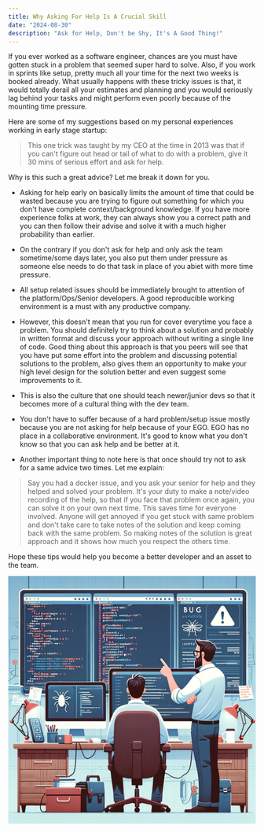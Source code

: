 ```yaml
---
title: Why Asking For Help Is A Crucial Skill
date: "2024-08-30"
description: "Ask for Help, Don't be Shy, It's A Good Thing!"
---
```


If you ever worked as a software engineer, chances are you must have gotten stuck in a problem that
seemed super hard to solve. Also, if you work in sprints like setup, pretty much all your time for the
next two weeks is booked already. What usually happens with these tricky issues is that, it would totally
derail all your estimates and planning and you would seriously lag behind your tasks and might perform even poorly
because of the mounting time pressure.

Here are some of my suggestions based on my personal experiences working in early stage startup:

> This one trick was taught by my CEO at the time in 2013 was that if you can't figure out head or tail
> of what to do with a problem, give it 30 mins of serious effort and ask for help.


Why is this such a great advice? Let me break it down for you.

- Asking for help early on basically limits the amount of time that could be wasted because you are trying to figure out something for which you don't have complete context/background knowledge. If you have more experience folks at work, they can always show you a correct path and you can then follow their advise and solve it with a much higher probability than earlier.

- On the contrary if you don't ask for help and only ask the team sometime/some days later, you also put them under pressure as someone else needs to do that task in place of you abiet with more time pressure.

- All setup related issues should be immediately brought to attention of the platform/Ops/Senior developers. A good reproducible working environment is a must with any productive company.

- However, this doesn't mean that you run for cover everytime you face a problem. You should definitely try to think about a solution and probably in written format and discuss your approach without writing a single line of code. Good thing about this approach is that you peers will see that you have put some effort into the problem and discussing potential solutions to the problem, also gives them an opportunity to make your high level design for the solution better and even suggest some improvements to it.

- This is also the culture that one should teach newer/junior devs so that it becomes more of a cultural thing with the dev team.

- You don't have to suffer because of a hard problem/setup issue mostly because you are not asking for help because of your EGO. EGO has no place in a collaborative environment. It's good to know what you don't know so that you can ask help and be better at it.

- Another important thing to note here is that once should try not to ask for a same advice two times. Let me explain:

> Say you had a docker issue, and you ask your senior for help and they helped and solved your problem. It's your duty to make a note/video recording of the help, so that if you face that problem once again, you can solve it on your own next time. This saves time for everyone involved. Anyone will get annoyed if you get stuck with same problem and don't take care to take notes of the solution and keep coming back with the same problem. So making notes of the solution is great approach and it shows how much you respect the others time.


Hope these tips would help you become a better developer and an asset to the team.

![coding-prblem](../../assets/coding-help.png)

